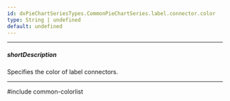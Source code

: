 ```yaml
---
id: dxPieChartSeriesTypes.CommonPieChartSeries.label.connector.color
type: String | undefined
default: undefined
---
```

---
##### shortDescription
Specifies the color of label connectors.

---
#include common-colorlist